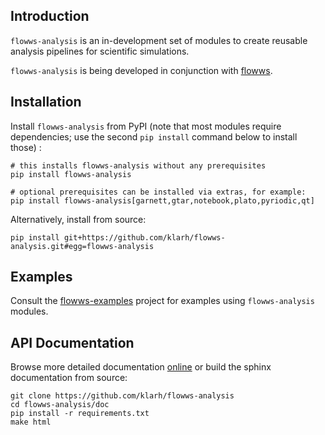 
## Introduction

`flowws-analysis` is an in-development set of modules to create reusable
analysis pipelines for scientific simulations.

`flowws-analysis` is being developed in conjunction with
[flowws](https://github.com/klarh/flowws).

## Installation

Install `flowws-analysis` from PyPI (note that most modules require
dependencies; use the second `pip install` command below to install
those) :

```
# this installs flowws-analysis without any prerequisites
pip install flowws-analysis

# optional prerequisites can be installed via extras, for example:
pip install flowws-analysis[garnett,gtar,notebook,plato,pyriodic,qt]
```

Alternatively, install from source:

```
pip install git+https://github.com/klarh/flowws-analysis.git#egg=flowws-analysis
```

## Examples

Consult the
[flowws-examples](https://github.com/klarh/flowws-examples) project
for examples using `flowws-analysis` modules.

## API Documentation

Browse more detailed documentation
[online](https://flowws-analysis.readthedocs.io) or build the sphinx
documentation from source:

```
git clone https://github.com/klarh/flowws-analysis
cd flowws-analysis/doc
pip install -r requirements.txt
make html
```
